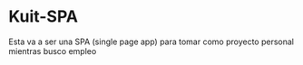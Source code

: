 # Kuit-SPA
Esta va a ser una SPA (single page app) para tomar como proyecto personal mientras busco empleo
